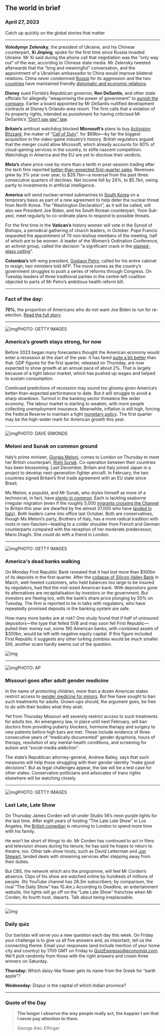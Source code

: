 ## The world in brief

### April 27, 2023

Catch up quickly on the global stories that matter



------



**Volodymyr Zelensky**, the president of Ukraine, and his Chinese counterpart, **Xi Jinping**, spoke for the first time since Russia invaded Ukraine. Mr Xi said during the phone call that negotiation was the “only way out” of the war, according to Chinese state media. Mr Zelensky tweeted afterwards that the “long and meaningful” conversation, and the appointment of a Ukrainian ambassador to China would improve bilateral relations. China never condemned [Russia](https://www.economist.com/podcasts/2023/02/07/is-the-relationship-between-china-and-russia-one-of-equals) for its aggression and the two [countries](https://www.economist.com/international/2023/03/19/what-does-xi-jinping-want-from-vladimir-putin) have maintained friendly [diplomatic and economic relations](https://www.economist.com/films/2023/04/17/china-and-russia-the-new-balance-of-power).

**Disney** sued Florida’s Republican governor, **Ron DeSantis**, and other state officials for allegedly “weaponising the power of government” to [punish the company](https://www.economist.com/united-states/what-ron-desantiss-spat-with-disney-says-about-american-politics/21808962). Earlier a board appointed by Mr DeSantis nullified development contracts at Disney’s Orlando-area resort. The firm calls that a violation of its property rights, intended as punishment for having criticised Mr DeSantis’s [“Don’t say gay” law](https://www.economist.com/the-economist-explains/2022/03/30/why-florida-is-banning-lessons-on-sexual-orientation-and-gender-identity).

**Britain’s** antitrust watchdog blocked **Microsoft’s** plans to buy [Activision Blizzard](https://www.economist.com/business/why-microsoft-is-splashing-69bn-on-video-games/21807242), the maker of “[Call of Duty](https://www.economist.com/business/2022/11/29/microsoft-activision-blizzard-and-the-future-of-gaming)”, for $69bn—by far the biggest acquisition in the video-game industry’s history. British regulators argued that the merger could allow Microsoft, which already accounts for 60% of cloud-gaming services in the country, to stifle nascent competition. Watchdogs in America and the EU are yet to disclose their verdicts.

**Meta’s** share price rose by more than a tenth in post-session trading after the tech firm reported [better-than-expected first-quarter sales](https://www.economist.com/business/2023/02/02/things-are-looking-up-for-meta). Revenues grew by 3% year over year, to $28.7bn—a reversal from the past three consecutive quarters of declines. Net income fell by 24%, to $5.7bn, owing partly to investments in artificial intelligence.

**America** will send nuclear-armed submarines to [South Korea](https://www.economist.com/asia/2023/01/19/why-south-korea-is-talking-about-getting-its-own-nukes) on a temporary basis as part of a new agreement to help deter the nuclear threat from North Korea. The “Washington Declaration”, as it will be called, will also see President Joe Biden, and his South Korean counterpart, Yoon Suk-yeol, meet regularly to co-ordinate plans to respond to possible threats.

For the first time in the **Vatican’s** history women will vote in the Synod of Bishops, a periodical gathering of church leaders, in October. Pope Francis requested the appointment of 70 non-bishop members of the meeting, half of which are to be women. A leader of the Women’s Ordination Conference, an activist group, called the decision “a significant crack in the [stained-glass ceiling](https://www.economist.com/erasmus/2019/05/13/from-the-catholic-faiths-european-heartland-a-cry-of-female-protest)”.

**Colombia’s** left-wing president, [Gustavo Petro](https://www.economist.com/the-americas/2023/04/13/an-ambitious-plan-for-total-peace-in-colombia-is-faltering), called for his entire cabinet to resign, two ministers told AFP. The move comes as the country’s government struggles to push a series of reforms through Congress. On Tuesday leaders of three traditional parties in the centre-left coalition objected to parts of Mr Petro’s ambitious health reform bill.



------



### Fact of the day: 

**70%**, the proportion of Americans who do not want Joe Biden to run for re-election. [Read the full story](https://www.economist.com/leaders/2023/04/25/joe-biden-fires-the-starting-gun-on-the-presidential-race).



------



![img](https://niceboy.online/insight/public/Espresso/PHOTOS/20230429_dap347.jpg)PHOTO: GETTY IMAGES

### America’s growth stays strong, for now

Before 2023 began many forecasters thought the American economy would enter a recession at the start of the year. It has fared [quite a bit better](https://www.economist.com/briefing/2023/04/13/from-strength-to-strength) than that. GDP figures for the first quarter, released on Thursday, are now expected to show growth at an annual pace of about 2%. That is largely because of a tight labour market, which has pushed up wages and helped to sustain consumption.

Continued predictions of recession may sound too gloomy given America’s better-than-expected performance to date. But it will struggle to avoid a sharp slowdown. Turmoil in the banking sector threatens the wider economy. The labour market is starting to weaken, with more people collecting unemployment insurance. Meanwhile, inflation is still high, forcing the Federal Reserve to maintain a tight [monetary policy](https://www.economist.com/finance-and-economics/2023/04/20/is-china-better-at-monetary-policy-than-america). The first quarter may be the high-water mark for American growth this year.



------



![img](https://niceboy.online/insight/public/Espresso/PHOTOS/20230429_dap349.jpg)PHOTO: DAVE SIMONDS

### Meloni and Sunak on common ground

Italy’s prime minister, [Giorgia Meloni](https://www.economist.com/europe/2023/01/26/after-a-steady-first-100-days-choppier-waters-await-giorgia-meloni), comes to London on Thursday to meet her British counterpart, [Rishi Sunak](https://www.economist.com/britain/2023/04/13/rishi-sunak-a-very-tory-kind-of-technocrat). Co-operation between their countries has been blossoming. Last December, Britain and Italy joined Japan in a project to develop next-generation fighter aircraft. In February, the two countries signed Britain’s first trade agreement with an EU state since Brexit.

Ms Meloni, a populist, and Mr Sunak, who styles himself as more of a technocrat, in fact, have [plenty in common](https://www.economist.com/leaders/2022/10/19/welcome-to-britaly). Each is tackling seaborne irregular migration (even if the roughly 5,000 [migrants crossing the Channel](https://www.economist.com/britain/2023/03/07/britains-new-plan-to-stop-the-boats) to Britain this year are dwarfed by the almost 37,000 who have [landed in Italy](https://www.economist.com/europe/2023/03/30/a-surge-of-migrants-is-reaching-italy)). Both leaders came into office last October. Both are conservatives, though Ms Meloni’s party, Brothers of Italy, has a more radical tradition with roots in neo-fascism—leading to a colder shoulder from French and German counterparts compared with the reception of her moderate predecessor, Mario Draghi. She could do with a friend in London.



------



![img](https://niceboy.online/insight/public/Espresso/PHOTOS/20230429_dap350.jpg)PHOTO: GETTY IMAGES

### America's dead banks walking

On Monday First Republic Bank revealed that it had lost more than $100bn of its deposits in the first quarter. After the [collapse of Silicon Valley Bank](https://www.economist.com/finance-and-economics/2023/03/23/how-much-longer-will-americas-regional-banks-hold-up) in March, well-heeled customers, who held balances too large to be insured by regulators, had fled the mid-sized American bank. With depositors gone its alternatives are recapitalisation by investors or the government. But investors are fleeing too, with the bank’s share price plunging by 50% on Tuesday. The firm is reported to be in talks with regulators, who have repeatedly promised deposits in the banking system are safe.

How many more banks are at risk? One study found that if half of uninsured depositors—the type that felled SVB and may soon fell First Republic—pulled their money out, some 190 American banks, with combined assets of $300bn, would be left with negative equity capital. If this figure included First Republic it suggests any other lurking zombies would be much smaller. Still, another scare hardly seems out of the question.

![img](https://niceboy.online/insight/public/Espresso/PHOTOS/20230429_DAC877.jpg)



------



![img](https://niceboy.online/insight/public/Espresso/PHOTOS/20230429_dap341_0.jpg)PHOTO: AP

### Missouri goes after adult gender medicine

In the name of protecting children, more than a dozen American states restrict access to [gender medicine for minors](https://www.economist.com/briefing/2023/04/05/the-evidence-to-support-medicalised-gender-transitions-in-adolescents-is-worryingly-weak). But few have sought to ban such treatments for adults. Grown-ups should, the argument goes, be free to do with their bodies what they wish.

Yet from Thursday Missouri will severely restrict access to such treatments for adults too. An emergency law, in place until next February, will ban doctors from providing puberty blockers, hormone therapy and surgery to new patients before high bars are met. These include evidence of three consecutive years of “medically documented” gender dysphoria, hours of therapy, resolution of any mental-health conditions, and screening for autism and “social-media addiction”.

The state’s Republican attorney-general, Andrew Bailey, says that such measures will help those struggling with their gender identity “make good decisions”. But as legal challenges appear, the law will be a test case for other states. Conservative politicians and advocates of trans rights elsewhere will be watching closely.



------



![img](https://niceboy.online/insight/public/Espresso/PHOTOS/20230429_dap344.jpg)PHOTO: GETTY IMAGES

### Last Late, Late Show

On Thursday James Corden will sit under Studio 56’s neon purple lights for the last time. After eight years of hosting “The Late Late Show” in Los Angeles, the [British comedian](https://www.economist.com/prospero/2019/03/14/can-the-late-night-chat-show-format-work-on-british-television) is returning to London to spend more time with his family.

He won’t be short of things to do. Mr Corden has continued to act in films and television shows during his tenure; he has said he hopes to return to theatre, too. Other talk-show hosts, such as David Letterman and [Jon Stewart](https://www.economist.com/1843/2015/08/05/jon-stewarts-vaudevillian-genius), landed deals with streaming services after stepping away from their duties.

But CBS, the network which airs the programme, will feel Mr Corden’s absence. Clips of his show are watched online by hundreds of millions of people. (Its YouTube channel has 28.3m subscribers; by comparison, the rival “The Daily Show” has 10.4m.) According to Deadline, an entertainment website, the lights will go off on the “Late Late Show” franchise when Mr Corden, its fourth host, departs. Talk about being irreplaceable.



------



![img](https://niceboy.online/insight/public/Espresso/PHOTOS/QuizNEW_37_66.jpeg)

### Daily quiz

Our baristas will serve you a new question each day this week. On Friday your challenge is to give us all five answers and, as important, tell us the connecting theme. Email your responses (and include mention of your home city and country) by 1700 GMT on Friday to [QuizEspresso@economist.com](https://mail.google.com/mail/?view=cm&fs=1&tf=1&to=QuizEspresso@economist.com). We’ll pick randomly from those with the right answers and crown three winners on Saturday.

**Thursday:** Which daisy-like flower gets its name from the Greek for “earth apple”?

**Wednesday:** Dispur is the capital of which Indian province?



------



### Quote of the Day

> **The longer I observe the way people really act, the happier I am that I never pay attention to them.**
>
> George Alec Effinger







